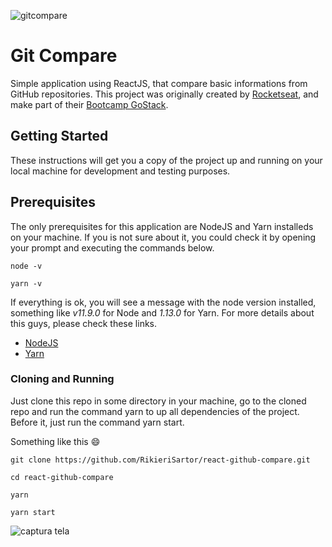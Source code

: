 ![gitcompare](https://user-images.githubusercontent.com/10809289/54490881-be831000-4898-11e9-87e0-d2558b0331a8.PNG)

# Git Compare

Simple application using ReactJS, that compare basic informations from GitHub repositories. This project was originally created by [Rocketseat](http://www.rocketseat.com.br), and make part of their [Bootcamp GoStack](https://rocketseat.com.br/bootcamp).

## Getting Started

These instructions will get you a copy of the project up and running on your local machine for development and testing purposes.

## Prerequisites

The only prerequisites for this application are NodeJS and Yarn installeds on your machine. If you is not sure about it, you could check it by opening your prompt and executing the commands below.

```
node -v
```

```
yarn -v
```

If everything is ok, you will see a message with the node version installed, something like *v11.9.0* for Node and *1.13.0* for Yarn. For more details about this guys, please check these links.

* [NodeJS](https://nodejs.org/)
* [Yarn](https://yarnpkg.com)

### Cloning and Running

Just clone this repo in some directory in your machine, go to the cloned repo and run the command yarn to up all dependencies of the project. Before it, just run the command yarn start.

Something like this 😄

```
git clone https://github.com/RikieriSartor/react-github-compare.git
```

```
cd react-github-compare
```

```
yarn
```

```
yarn start
```

![captura tela](https://user-images.githubusercontent.com/10809289/54491202-479b4680-489b-11e9-8843-87522f97bdc8.PNG)
